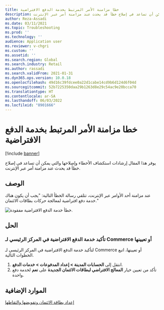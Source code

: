 ```yaml
---
title: خطا مزامنة الأمر المرتبط بخدمة الدفع الافتراضية
description: يوفر هذا المقال إرشادات استكشاف الأخطاء وإصلاحها والتي يمكن أن تساعد في إصلاح خطأ قد يحدث عند مزامنة أمر عبر الإنترنت.
author: Reza-Assadi
ms.date: 03/11/2021
ms.topic: Troubleshooting
ms.prod: ''
ms.technology: ''
audience: Application user
ms.reviewer: v-chgri
ms.custom: ''
ms.assetid: ''
ms.search.region: Global
ms.search.industry: Retail
ms.author: rassadi
ms.search.validFrom: 2021-01-31
ms.dyn365.ops.version: 10.0.18
ms.openlocfilehash: 49d16c39fdcee0a22d1cabe14cd9b6d124d6f04d
ms.sourcegitcommit: 52b7225350daa29b1263d8e29c54ac9e20bcca70
ms.translationtype: HT
ms.contentlocale: ar-SA
ms.lasthandoff: 06/03/2022
ms.locfileid: "8901666"
---
```

# <a name="order-synchronization-error-related-to-the-default-payment-service"></a>خطا مزامنة الأمر المرتبط بخدمة الدفع الافتراضية

[!include [banner](../../includes/banner.md)]

يوفر هذا المقال إرشادات استكشاف الأخطاء وإصلاحها والتي يمكن أن تساعد في إصلاح خطأ قد يحدث عند مزامنة أمر عبر الإنترنت.

## <a name="description"></a>الوصف

عند مزامنة أحد الأوامر عبر الإنترنت، تتلقي رسالة الخطأ التالية: "يجب أن يكون هناك خدمة دفع افتراضية لمعالجة حركات بطاقات الائتمان."

![خطأ خدمة الدفع الافتراضية مفقودة.](media/default-payment-method-error.jpg)

## <a name="resolution"></a>الحل

### <a name="confirm-or-set-the-default-payment-service-in-commerce-headquarters"></a>تأكيد خدمة الدفع الافتراضية في المركز الرئيسي لـ Commerce أو تعيينها

لتأكيد خدمة الدفع الافتراضية في المركز الرئيسي لـ Commerce أو تعيينها، اتبع الخطوات التالية.

1. انتقل إلى **الحسابات المدينة \> إعداد المدفوعات‬ \> ‏‫خدمات الدفع‬**.
1. تأكد من تعيين خيار **المعالج الافتراضي لبطاقات الائتمان الجديدة** على **نعم** لخدمة دفع واحدة.

## <a name="additional-resources"></a>الموارد الإضافية

[إعداد بطاقة الائتمان وتفويضها والتقاطها](../../finance/accounts-receivable/credit-card-authorizations.md)